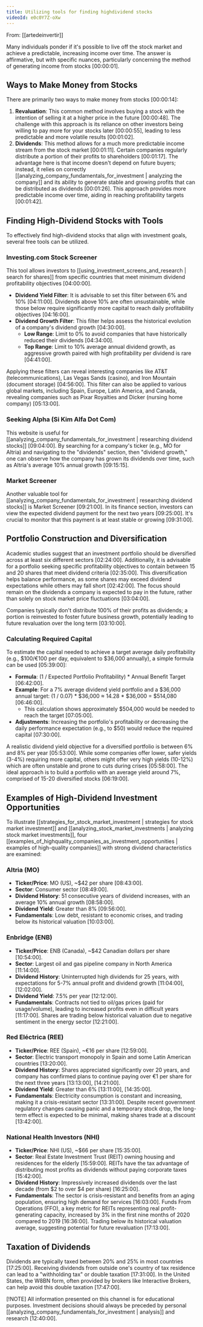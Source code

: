 ```yaml
---
title: Utilizing tools for finding highdividend stocks
videoId: e0c0Y7Z-oXw
---
```


From: [[artedeinvertir]] <br/> 

Many individuals ponder if it's possible to live off the stock market and achieve a predictable, increasing income over time. The answer is affirmative, but with specific nuances, particularly concerning the method of generating income from stocks <a class="yt-timestamp" data-t="00:00:01">[00:00:01]</a>.

## Ways to Make Money from Stocks

There are primarily two ways to make money from stocks <a class="yt-timestamp" data-t="00:00:14">[00:00:14]</a>:

1.  **Revaluation**: This common method involves buying a stock with the intention of selling it at a higher price in the future <a class="yt-timestamp" data-t="00:00:48">[00:00:48]</a>. The challenge with this approach is its reliance on other investors being willing to pay more for your stocks later <a class="yt-timestamp" data-t="00:00:55">[00:00:55]</a>, leading to less predictable and more volatile results <a class="yt-timestamp" data-t="00:01:02">[00:01:02]</a>.
2.  **Dividends**: This method allows for a much more predictable income stream from the stock market <a class="yt-timestamp" data-t="00:01:11">[00:01:11]</a>. Certain companies regularly distribute a portion of their profits to shareholders <a class="yt-timestamp" data-t="00:01:17">[00:01:17]</a>. The advantage here is that income doesn't depend on future buyers; instead, it relies on correctly [[analyzing_company_fundamentals_for_investment | analyzing the company]] and its ability to generate stable and growing profits that can be distributed as dividends <a class="yt-timestamp" data-t="00:01:26">[00:01:26]</a>. This approach provides more predictable income over time, aiding in reaching profitability targets <a class="yt-timestamp" data-t="00:01:42">[00:01:42]</a>.

## Finding High-Dividend Stocks with Tools

To effectively find high-dividend stocks that align with investment goals, several free tools can be utilized.

### Investing.com Stock Screener
This tool allows investors to [[using_investment_screens_and_research | search for shares]] from specific countries that meet minimum dividend profitability objectives <a class="yt-timestamp" data-t="04:00:00">[04:00:00]</a>.

*   **Dividend Yield Filter**: It is advisable to set this filter between 6% and 10% <a class="yt-timestamp" data-t="04:11:00">[04:11:00]</a>. Dividends above 10% are often unsustainable, while those below require significantly more capital to reach daily profitability objectives <a class="yt-timestamp" data-t="04:16:00">[04:16:00]</a>.
*   **Dividend Growth Filter**: This filter helps assess the historical evolution of a company's dividend growth <a class="yt-timestamp" data-t="04:30:00">[04:30:00]</a>.
    *   **Low Range**: Limit to 0% to avoid companies that have historically reduced their dividends <a class="yt-timestamp" data-t="04:34:00">[04:34:00]</a>.
    *   **Top Range**: Limit to 10% average annual dividend growth, as aggressive growth paired with high profitability per dividend is rare <a class="yt-timestamp" data-t="04:41:00">[04:41:00]</a>.

Applying these filters can reveal interesting companies like AT&T (telecommunications), Las Vegas Sands (casino), and Iron Mountain (document storage) <a class="yt-timestamp" data-t="04:56:00">[04:56:00]</a>. This filter can also be applied to various global markets, including Spain, Europe, Latin America, and Canada, revealing companies such as Pixar Royalties and Dicker (nursing home company) <a class="yt-timestamp" data-t="05:13:00">[05:13:00]</a>.

### Seeking Alpha (Si Kim Alfa Dot Com)
This website is useful for [[analyzing_company_fundamentals_for_investment | researching dividend stocks]] <a class="yt-timestamp" data-t="09:04:00">[09:04:00]</a>. By searching for a company's ticker (e.g., MO for Altria) and navigating to the "dividends" section, then "dividend growth," one can observe how the company has grown its dividends over time, such as Altria's average 10% annual growth <a class="yt-timestamp" data-t="09:15:00">[09:15:15]</a>.

### Market Screener
Another valuable tool for [[analyzing_company_fundamentals_for_investment | researching dividend stocks]] is Market Screener <a class="yt-timestamp" data-t="09:21:00">[09:21:00]</a>. In its finance section, investors can view the expected dividend payment for the next two years <a class="yt-timestamp" data-t="09:25:00">[09:25:00]</a>. It's crucial to monitor that this payment is at least stable or growing <a class="yt-timestamp" data-t="09:31:00">[09:31:00]</a>.

## Portfolio Construction and Diversification

Academic studies suggest that an investment portfolio should be diversified across at least six different sectors <a class="yt-timestamp" data-t="02:24:00">[02:24:00]</a>. Additionally, it is advisable for a portfolio seeking specific profitability objectives to contain between 15 and 20 shares that meet dividend criteria <a class="yt-timestamp" data-t="02:35:00">[02:35:00]</a>. This diversification helps balance performance, as some shares may exceed dividend expectations while others may fall short <a class="yt-timestamp" data-t="02:42:00">[02:42:00]</a>. The focus should remain on the dividends a company is expected to pay in the future, rather than solely on stock market price fluctuations <a class="yt-timestamp" data-t="03:04:00">[03:04:00]</a>.

Companies typically don't distribute 100% of their profits as dividends; a portion is reinvested to foster future business growth, potentially leading to future revaluation over the long term <a class="yt-timestamp" data-t="03:10:00">[03:10:00]</a>.

### Calculating Required Capital
To estimate the capital needed to achieve a target average daily profitability (e.g., $100/€100 per day, equivalent to $36,000 annually), a simple formula can be used <a class="yt-timestamp" data-t="05:39:00">[05:39:00]</a>:

*   **Formula**: (1 / Expected Portfolio Profitability) \* Annual Benefit Target <a class="yt-timestamp" data-t="06:42:00">[06:42:00]</a>.
*   **Example**: For a 7% average dividend yield portfolio and a $36,000 annual target: (1 / 0.07) \* $36,000 ≈ 14.28 \* $36,000 = $514,080 <a class="yt-timestamp" data-t="06:46:00">[06:46:00]</a>.
    *   This calculation shows approximately $504,000 would be needed to reach the target <a class="yt-timestamp" data-t="07:05:00">[07:05:00]</a>.
*   **Adjustments**: Increasing the portfolio's profitability or decreasing the daily performance expectation (e.g., to $50) would reduce the required capital <a class="yt-timestamp" data-t="07:30:00">[07:30:00]</a>.

A realistic dividend yield objective for a diversified portfolio is between 6% and 8% per year <a class="yt-timestamp" data-t="05:53:00">[05:53:00]</a>. While some companies offer lower, safer yields (3-4%) requiring more capital, others might offer very high yields (10-12%) which are often unstable and prone to cuts during crises <a class="yt-timestamp" data-t="05:58:00">[05:58:00]</a>. The ideal approach is to build a portfolio with an average yield around 7%, comprised of 15-20 diversified stocks <a class="yt-timestamp" data-t="06:19:00">[06:19:00]</a>.

## Examples of High-Dividend Investment Opportunities

To illustrate [[strategies_for_stock_market_investment | strategies for stock market investment]] and [[analyzing_stock_market_investments | analyzing stock market investments]], four [[examples_of_highquality_companies_as_investment_opportunities | examples of high-quality companies]] with strong dividend characteristics are examined:

### Altria (MO)
*   **Ticker/Price**: MO (US), ~$42 per share <a class="yt-timestamp" data-t="08:43:00">[08:43:00]</a>.
*   **Sector**: Consumer sector <a class="yt-timestamp" data-t="08:49:00">[08:49:00]</a>.
*   **Dividend History**: 51 consecutive years of dividend increases, with an average 10% annual growth <a class="yt-timestamp" data-t="08:58:00">[08:58:00]</a>.
*   **Dividend Yield**: Greater than 8% <a class="yt-timestamp" data-t="09:56:00">[09:56:00]</a>.
*   **Fundamentals**: Low debt, resistant to economic crises, and trading below its historical valuation <a class="yt-timestamp" data-t="10:03:00">[10:03:00]</a>.

### Enbridge (ENB)
*   **Ticker/Price**: ENB (Canada), ~$42 Canadian dollars per share <a class="yt-timestamp" data-t="10:54:00">[10:54:00]</a>.
*   **Sector**: Largest oil and gas pipeline company in North America <a class="yt-timestamp" data-t="11:14:00">[11:14:00]</a>.
*   **Dividend History**: Uninterrupted high dividends for 25 years, with expectations for 5-7% annual profit and dividend growth <a class="yt-timestamp" data-t="11:04:00">[11:04:00]</a>, <a class="yt-timestamp" data-t="12:02:00">[12:02:00]</a>.
*   **Dividend Yield**: 7.5% per year <a class="yt-timestamp" data-t="12:12:00">[12:12:00]</a>.
*   **Fundamentals**: Contracts not tied to oil/gas prices (paid for usage/volume), leading to increased profits even in difficult years <a class="yt-timestamp" data-t="11:17:00">[11:17:00]</a>. Shares are trading below historical valuation due to negative sentiment in the energy sector <a class="yt-timestamp" data-t="12:21:00">[12:21:00]</a>.

### Red Eléctrica (REE)
*   **Ticker/Price**: REE (Spain), ~€16 per share <a class="yt-timestamp" data-t="12:59:00">[12:59:00]</a>.
*   **Sector**: Electric transport monopoly in Spain and some Latin American countries <a class="yt-timestamp" data-t="13:20:00">[13:20:00]</a>.
*   **Dividend History**: Shares appreciated significantly over 20 years, and company has confirmed plans to continue paying over €1 per share for the next three years <a class="yt-timestamp" data-t="13:13:00">[13:13:00]</a>, <a class="yt-timestamp" data-t="14:21:00">[14:21:00]</a>.
*   **Dividend Yield**: Greater than 6% <a class="yt-timestamp" data-t="13:11:00">[13:11:00]</a>, <a class="yt-timestamp" data-t="14:35:00">[14:35:00]</a>.
*   **Fundamentals**: Electricity consumption is constant and increasing, making it a crisis-resistant sector <a class="yt-timestamp" data-t="13:31:00">[13:31:00]</a>. Despite recent government regulatory changes causing panic and a temporary stock drop, the long-term effect is expected to be minimal, making shares trade at a discount <a class="yt-timestamp" data-t="13:42:00">[13:42:00]</a>.

### National Health Investors (NHI)
*   **Ticker/Price**: NHI (US), ~$66 per share <a class="yt-timestamp" data-t="15:35:00">[15:35:00]</a>.
*   **Sector**: Real Estate Investment Trust (REIT) owning housing and residences for the elderly <a class="yt-timestamp" data-t="15:59:00">[15:59:00]</a>. REITs have the tax advantage of distributing most profits as dividends without paying corporate taxes <a class="yt-timestamp" data-t="15:42:00">[15:42:00]</a>.
*   **Dividend History**: Impressively increased dividends over the last decade (from $2 to over $4 per share) <a class="yt-timestamp" data-t="16:25:00">[16:25:00]</a>.
*   **Fundamentals**: The sector is crisis-resistant and benefits from an aging population, ensuring high demand for services <a class="yt-timestamp" data-t="16:03:00">[16:03:00]</a>. Funds From Operations (FFO), a key metric for REITs representing real profit-generating capacity, increased by 3% in the first nine months of 2020 compared to 2019 <a class="yt-timestamp" data-t="16:36:00">[16:36:00]</a>. Trading below its historical valuation average, suggesting potential for future revaluation <a class="yt-timestamp" data-t="17:13:00">[17:13:00]</a>.

## Taxation of Dividends

Dividends are typically taxed between 20% and 25% in most countries <a class="yt-timestamp" data-t="17:25:00">[17:25:00]</a>. Receiving dividends from outside one's country of tax residence can lead to a "withholding tax" or double taxation <a class="yt-timestamp" data-t="17:31:00">[17:31:00]</a>. In the United States, the W8BN form, often provided by brokers like Interactive Brokers, can help avoid this double taxation <a class="yt-timestamp" data-t="17:47:00">[17:47:00]</a>.

[!NOTE]
All information presented on this channel is for educational purposes. Investment decisions should always be preceded by personal [[analyzing_company_fundamentals_for_investment | analysis]] and research <a class="yt-timestamp" data-t="12:40:00">[12:40:00]</a>.